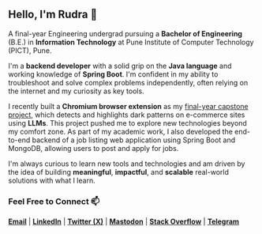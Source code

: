<!---
rudrkadam/rudrkadam is a ✨ special ✨ repository because its `README.md` (this file) appears on your GitHub profile.
You can click the Preview link to take a look at your changes.
--->

## Hello, I'm Rudra 👋

A final-year Engineering undergrad pursuing a **Bachelor of Engineering** (B.E.) in **Information Technology** at Pune Institute of Computer Technology (PICT), Pune.

I'm a **backend developer** with a solid grip on the **Java language** and working knowledge of **Spring Boot**. I'm confident in my ability to troubleshoot and solve complex problems independently, often relying on the internet and my curiosity as key tools.

I recently built a **Chromium browser extension** as my [final-year capstone project](https://github.com/rudrkadam/Dark-Patterns-Detector/), which detects and highlights dark patterns on e-commerce sites using **LLMs**. This project pushed me to explore new technologies beyond my comfort zone. As part of my academic work, I also developed the end-to-end backend of a job listing web application using Spring Boot and MongoDB, allowing users to post and apply for jobs.

I'm always curious to learn new tools and technologies and am driven by the idea of building **meaningful**, **impactful**, and **scalable** real-world solutions with what I learn.

### Feel Free to Connect 📫
**[Email](mailto:rudra.kadam.2@gmail.com)** | **[LinkedIn](https://www.linkedin.com/in/rudrkadam/)** | **[Twitter (X)](https://x.com/rudrkadamx)** | 
**[Mastodon](https://mastodon.social/@rudrkadam)** | **[Stack Overflow](https://stackoverflow.com/users/19364679/rudra)** | **[Telegram](https://telegram.me/rudrkadam)**

